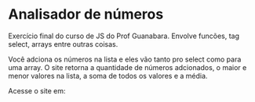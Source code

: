 # Analisador de números

Exercício final do curso de JS do Prof Guanabara. Envolve funcões, tag select, arrays entre outras coisas.

Você adciona os números na lista e eles vão tanto pro select como para uma array. O site retorna a quantidade de números adcionados, o maior e menor valores na lista, a soma de todos os valores e a média.

Acesse o site em:
